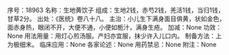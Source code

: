 序号：18963
名称：生地黄饮子
组成：生地2钱，赤芍2钱，羌活1钱，当归1钱，甘草2分。
出处：《医统》卷八十八。
主治：小儿生下满身面目俱黄，状如金色，面赤身热，眼闭不开，大便不通，小便如栀汁，满身生疮。
加减：None
功效：None
用法用量：用灯心煎汤服。产妇亦宜服，抹少许入儿口内。
制备方法：上为极细末。
临床应用：None
各家论述：None
用药禁忌：None
附注：None
